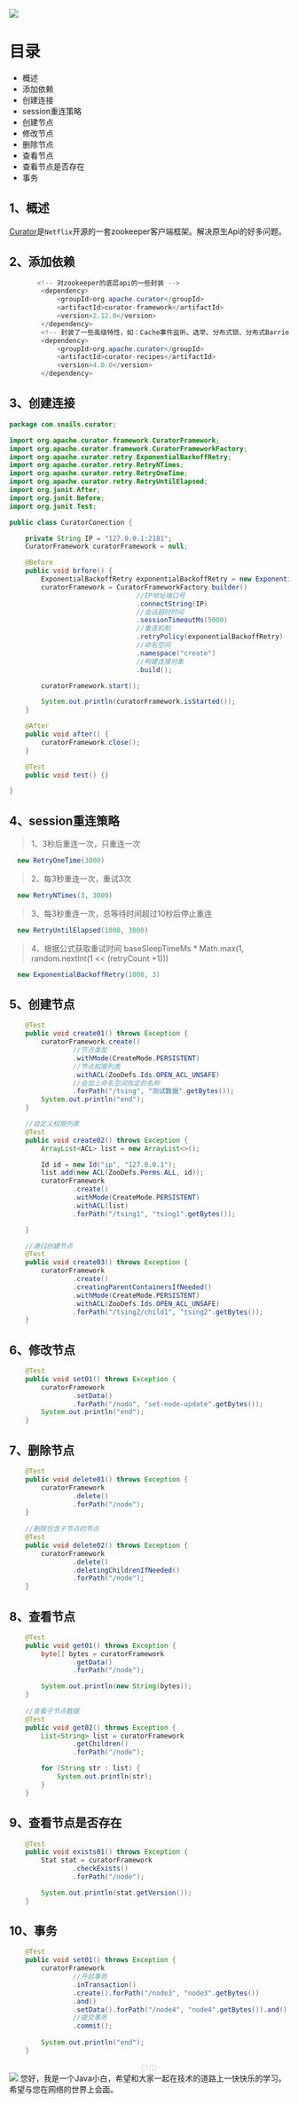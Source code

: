 ![](https://cdn.jsdelivr.net/gh/tsing-dong/drawing.bed/java/senior/distriuted/zookeeper/advanced/curator/java-senior-distriuted-zookeeper-%E8%BF%9B%E9%98%B6%E7%AF%87-curator.png)

# 目录
- 概述
- 添加依赖
- 创建连接
- session重连策略
- 创建节点
- 修改节点
- 删除节点
- 查看节点
- 查看节点是否存在
- 事务

## 1、概述    
[Curator](https://curator.apache.org/)是`Netflix`开源的一套zookeeper客户端框架。解决原生Api的好多问题。

## 2、添加依赖
```java
       <!-- 对zookeeper的底层api的一些封装 -->
        <dependency>
            <groupId>org.apache.curator</groupId>
            <artifactId>curator-framework</artifactId>
            <version>2.12.0</version>
        </dependency>
        <!-- 封装了一些高级特性，如：Cache事件监听、选举、分布式锁、分布式Barrier -->
        <dependency>
            <groupId>org.apache.curator</groupId>
            <artifactId>curator-recipes</artifactId>
            <version>4.0.0</version>
        </dependency>
```


## 3、创建连接
```java
package com.snails.curator;

import org.apache.curator.framework.CuratorFramework;
import org.apache.curator.framework.CuratorFrameworkFactory;
import org.apache.curator.retry.ExponentialBackoffRetry;
import org.apache.curator.retry.RetryNTimes;
import org.apache.curator.retry.RetryOneTime;
import org.apache.curator.retry.RetryUntilElapsed;
import org.junit.After;
import org.junit.Before;
import org.junit.Test;

public class CuratorConection {

    private String IP = "127.0.0.1:2181";
    CuratorFramework curatorFramework = null;

    @Before
    public void brfore() {
        ExponentialBackoffRetry exponentialBackoffRetry = new ExponentialBackoffRetry(1000, 3);
        curatorFramework = CuratorFrameworkFactory.builder()
                                //IP地址端口号
                                .connectString(IP)
                                //会话超时时间
                                .sessionTimeoutMs(5000)
                                //重连机制
                                .retryPolicy(exponentialBackoffRetry)
                                //命名空间
                                .namespace("create")
                                //构建连接对象
                                .build();

        curatorFramework.start();

        System.out.println(curatorFramework.isStarted());
    }

    @After
    public void after() {
        curatorFramework.close();
    }

    @Test
    public void test() {}

}


```
## 4、session重连策略
> 1、3秒后重连一次，只重连一次
```java
  new RetryOneTime(3000)
```

> 2、每3秒重连一次，重试3次
```java
  new RetryNTimes(3, 3000)
```

> 3、每3秒重连一次，总等待时间超过10秒后停止重连
```java
  new RetryUntilElapsed(1000, 3000)
```

> 4、根据公式获取重试时间 baseSleepTimeMs * Math.max(1, random.nextInt(1 << (retryCount +1)))
```java
  new ExponentialBackoffRetry(1000, 3)
```

## 5、创建节点
```java
    @Test
    public void create01() throws Exception {
        curatorFramework.create()
                //节点类型
                .withMode(CreateMode.PERSISTENT)
                //节点权限列表
                .withACL(ZooDefs.Ids.OPEN_ACL_UNSAFE)
                //会加上命名空间指定的名称
                .forPath("/tsing", "测试数据".getBytes());
        System.out.println("end");
    }

    //自定义权限列表
    @Test
    public void create02() throws Exception {
        ArrayList<ACL> list = new ArrayList<>();

        Id id = new Id("ip", "127.0.0.1");
        list.add(new ACL(ZooDefs.Perms.ALL, id));
        curatorFramework
                .create()
                .withMode(CreateMode.PERSISTENT)
                .withACL(list)
                .forPath("/tsing1", "tsing1".getBytes());

    }

    //递归创建节点
    @Test
    public void create03() throws Exception {
        curatorFramework
                .create()
                .creatingParentContainersIfNeeded()
                .withMode(CreateMode.PERSISTENT)
                .withACL(ZooDefs.Ids.OPEN_ACL_UNSAFE)
                .forPath("/tsing2/child1", "tsing2".getBytes());
    }
```

## 6、修改节点
```java
    @Test
    public void set01() throws Exception {
        curatorFramework
                .setData()
                .forPath("/nodo", "set-node-update".getBytes());
        System.out.println("end");
    }
```

## 7、删除节点
```java
    @Test
    public void delete01() throws Exception {
        curatorFramework
                .delete()
                .forPath("/node");
    }
    
    //删除包含子节点的节点
    @Test
    public void delete02() throws Exception {
        curatorFramework
                .delete()
                .deletingChildrenIfNeeded()
                .forPath("/node");
    }
```

## 8、查看节点
```java
    @Test
    public void get01() throws Exception {
        byte[] bytes = curatorFramework
                .getData()
                .forPath("/node");

        System.out.println(new String(bytes));
    }
    
    //查看子节点数据
    @Test
    public void get02() throws Exception {
        List<String> list = curatorFramework
                .getChildren()
                .forPath("/node");

        for (String str : list) {
            System.out.println(str);
        }
    }
```

## 9、查看节点是否存在
```java
    @Test
    public void exists01() throws Exception {
        Stat stat = curatorFramework
                .checkExists()
                .forPath("/node");

        System.out.println(stat.getVersion());
    }
```

## 10、事务
```java
    @Test
    public void set01() throws Exception {
        curatorFramework
                //开启事务
                .inTransaction()
                .create().forPath("/node3", "node3".getBytes())
                .and()
                .setData().forPath("/node4", "node4".getBytes()).and()
                //提交事务
                .commit();
                
        System.out.println("end");
    }
```

<span style="display:block;text-align:center;color:#DCDCDC;">-END-</span>
![](https://cdn.jsdelivr.net/gh/tsing-dong/drawing.bed/personal/%E5%BE%AE%E4%BF%A1%E5%85%AC%E4%BC%97%E5%8F%B7.png)
您好，我是一个Java小白，希望和大家一起在技术的道路上一快快乐的学习。希望与您在网络的世界上会面。


